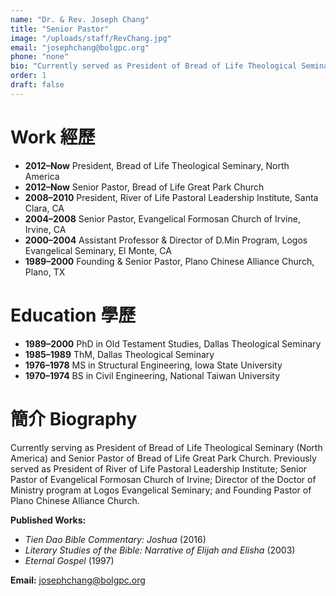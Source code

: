 ```yaml
---
name: "Dr. & Rev. Joseph Chang"
title: "Senior Pastor"
image: "/uploads/staff/RevChang.jpg"
email: "josephchang@bolgpc.org"
phone: "none"
bio: "Currently served as President of Bread of Life Theological Seminary, Senior Pastor of Bread of Life Great Park Church."
order: 1
draft: false
---
```


# Work 經歷

* **2012–Now**  President, Bread of Life Theological Seminary, North America
* **2012–Now**  Senior Pastor, Bread of Life Great Park Church
* **2008–2010**  President, River of Life Pastoral Leadership Institute, Santa Clara, CA
* **2004–2008**  Senior Pastor, Evangelical Formosan Church of Irvine, Irvine, CA
* **2000–2004**  Assistant Professor & Director of D.Min Program, Logos Evangelical Seminary, El Monte, CA
* **1989–2000**  Founding & Senior Pastor, Plano Chinese Alliance Church, Plano, TX

# Education 學歷

* **1989–2000**  PhD in Old Testament Studies, Dallas Theological Seminary
* **1985–1989**  ThM, Dallas Theological Seminary
* **1976–1978**  MS in Structural Engineering, Iowa State University
* **1970–1974**  BS in Civil Engineering, National Taiwan University

# 簡介 Biography

Currently serving as President of Bread of Life Theological Seminary (North America) and Senior Pastor of Bread of Life Great Park Church. Previously served as President of River of Life Pastoral Leadership Institute; Senior Pastor of Evangelical Formosan Church of Irvine; Director of the Doctor of Ministry program at Logos Evangelical Seminary; and Founding Pastor of Plano Chinese Alliance Church.

**Published Works:**

* *Tien Dao Bible Commentary: Joshua* (2016)
* *Literary Studies of the Bible: Narrative of Elijah and Elisha* (2003)
* *Eternal Gospel* (1997)

**Email:** [josephchang@bolgpc.org](mailto:josephchang@bolgpc.org)
